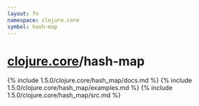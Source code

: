 ```yaml
---
layout: fn
namespace: clojure.core
symbol: hash-map
---
```


# [clojure.core](../)/hash-map

{% include 1.5.0/clojure.core/hash_map/docs.md %}
{% include 1.5.0/clojure.core/hash_map/examples.md %}
{% include 1.5.0/clojure.core/hash_map/src.md %}

